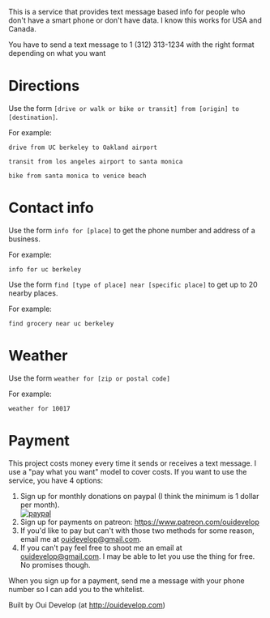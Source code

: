 This is a service that provides text message based info for people who don't have a smart phone or don't have data. I know this works for USA and Canada.

You have to send a text message to 1 (312) 313-1234 with the right format depending on what you want

# Directions
Use the form `[drive or walk or bike or transit] from [origin] to [destination]`.

For example:

`drive from UC berkeley to Oakland airport`

`transit from los angeles airport to santa monica`

`bike from santa monica to venice beach`

# Contact info
Use the form `info for [place]` to get the phone number and address of a business.

For example:

`info for uc berkeley`

Use the form `find [type of place] near [specific place]` to get up to 20 nearby places.

For example:

`find grocery near uc berkeley`

# Weather
Use the form `weather for [zip or postal code]`

For example:

`weather for 10017`

# Payment 

This project costs money every time it sends or receives a text message. I use a "pay what you want" model to cover costs. If you want to use the service, you have 4 options:
1. Sign up for monthly donations on paypal (I think the minimum is 1 dollar per month).  
[![paypal](https://www.paypalobjects.com/en_US/i/btn/btn_donateCC_LG.gif)](https://www.paypal.com/cgi-bin/webscr?cmd=_donations&business=YLQFA7GD6GZYG&lc=US&currency_code=USD&bn=PP%2dDonationsBF%3abtn_donate_LG%2egif%3aNonHosted)
2. Sign up for payments on patreon: https://www.patreon.com/ouidevelop
3. If you'd like to pay but can't with those two methods for some reason, email me at ouidevelop@gmail.com.
4. If you can't pay feel free to shoot me an email at ouidevelop@gmail.com. I may be able to let you use the thing for free. No promises though.

When you sign up for a payment, send me a message with your phone number so I can add you to the whitelist.

Built by Oui Develop (at http://ouidevelop.com)
